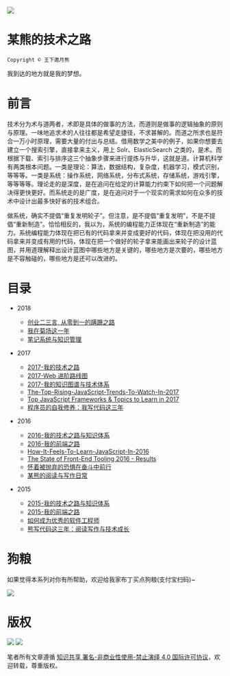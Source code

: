 ![](http://upload-images.jianshu.io/upload_images/1647496-d281090a702045e5.jpg?imageMogr2/auto-orient/strip%7CimageView2/2/w/1240)

# 某熊的技术之路

`Copyright © 王下邀月熊`

我到达的地方就是我的梦想。

# 前言

技术分为术与道两者，术即是具体的做事的方法，而道则是做事的逻辑抽象的原则与原理。一味地追求术的人往往都是希望走捷径，不求甚解的。而道之所求也是符合一万小时原理，需要大量的付出与总结。借用数学之美中的例子，如果你想要去建立一个搜索引擎，直接拿来主义，用上 Solr、ElasticSearch 之类的，是术。而根据下载、索引与排序这三个抽象步骤来进行提炼与升华，这就是道。计算机科学有两类根本问题。一类是理论：算法，数据结构，复杂度，机器学习，模式识别，等等等。一类是系统：操作系统，网络系统，分布式系统，存储系统，游戏引擎，等等等等。理论走的是深度，是在追问在给定的计算能力约束下如何把一个问题解决得更快更好。而系统走的是广度，是在追问对于一个现实的需求如何在众多的技术中设计出最多快好省的技术组合。

做系统，确实不提倡“重复发明轮子”。但注意，是不提倡“重复发明”，不是不提倡“重新制造”。恰恰相反的，我以为，系统的编程能力正体现在“重新制造”的能力。系统编程能力体现在把已有的代码拿来并变成更好的代码，体现在把没用的代码拿来并变成有用的代码，体现在把一个做好的轮子拿来能画出来轮子的设计蓝图，并用道理解释出设计蓝图中哪些地方是关键的，哪些地方是次要的，哪些地方是不容触碰的，哪些地方是还可以改进的。

# 目录

* 2018

  * [创业二三言, 从零到一的蹒跚之路](./2018/创业二三言.md)
  * [我在菊场这一年](./2018/我在菊场这一年.md)
  * [笔记系统与知识管理](./2018/笔记系统与知识管理.md)

* 2017

  * [2017-我的技术之路](./2017/2017-我的技术之路.md)
  * [2017-Web 进阶路线图](https://parg.co/U4T)
  * [2017-我的知识图谱与技术体系](./2017/2017-我的知识图谱与技术体系.md)
  * [The-Top-Rising-JavaScript-Trends-To-Watch-In-2017](./2017/The-Top-Rising-JavaScript-Trends-To-Watch-In-2017.md)
  * [Top JavaScript Frameworks & Topics to Learn in 2017](https://parg.co/U42)
  * [程序员的自我修养：我写代码这三年](./2017/程序员的自我修养：我写代码这三年.md)

* 2016

  * [2016-我的技术之路与知识体系](./2016/2016-我的技术之路与知识体系.md)
  * [2016-我的前端之路](./2016/2016-我的前端之路.md)
  * [How-It-Feels-To-Learn-JavaScript-In-2016](./2016/How-It-Feels-To-Learn-JavaScript-In-2016.md)
  * [The State of Front-End Tooling 2016 - Results](https://parg.co/U4z)
  * [怀着被抛弃的恐惧在奋斗中前行](./2016/怀着被抛弃的恐惧在奋斗中前行.md)
  * [某熊的阅读与写作日常](./2016/某熊的阅读与写作日常.md)

* 2015

  * [2015-我的技术之路与知识体系](./2015/2015-我的技术之路与知识体系.md)
  * [2015-我的前端之路](./2015/2015-我的前端之路.md)
  * [如何成为优秀的软件工程师](./2015/如何成为优秀的软件工程师.md)
  * [熊写代码这三年：阅读写作与技术成长](./2015/熊写代码这三年：阅读写作与技术成长.md)

# 狗粮

如果觉得本系列对你有所帮助，欢迎给我家布丁买点狗粮(支付宝扫码)~

![](https://i.postimg.cc/y1QXgJ6f/image.png?raw=true)

# 版权

![](https://parg.co/bDY) ![](https://parg.co/bDm)

笔者所有文章遵循 [知识共享 署名-非商业性使用-禁止演绎 4.0 国际许可协议](https://creativecommons.org/licenses/by-nc-nd/4.0/deed.zh)，欢迎转载，尊重版权。
